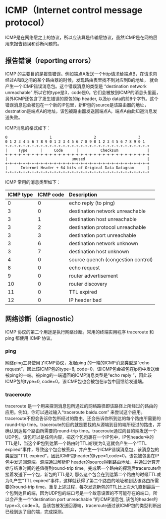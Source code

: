 # ICMP（Internet control message protocol）
ICMP是在网络层之上的协议，所以应该算是传输层协议，虽然ICMP是在网络层用来报告错误和诊断问题的。

## 报告错误（reporting errors）

ICMP 的主要目的是报告错误。例如端点A发送一个http请求给端点B，在请求包经过A和B之间的某个路由器的时候，发现路由表里找不到对应到B的地址， 就会产生一个ICMP错误消息包。这个错误消息的类型是 “destination network unreachable” 所以它的type是3，code是0。它们会被放到ICMP的消息头里面，另外ICMP还包含了发生错误的原包的ip header, 以及ip data的前8个字节。这个错误消息包会被包在一个新的IP包里，新IP包的source是该路由器的地址，destnation是端点A的地址，该包被路由器发送回端点A，端点A由此知道消息发送失败。

ICMP消息的格式如下：
```
0                   1                   2                   3
0 1 2 3 4 5 6 7 8 9 0 1 2 3 4 5 6 7 8 9 0 1 2 3 4 5 6 7 8 9 0 1
+-+-+-+-+-+-+-+-+-+-+-+-+-+-+-+-+-+-+-+-+-+-+-+-+-+-+-+-+-+-+-+-+
|     Type      |     Code      |          Checksum             |
+-+-+-+-+-+-+-+-+-+-+-+-+-+-+-+-+-+-+-+-+-+-+-+-+-+-+-+-+-+-+-+-+
|                             unused                            |
+-+-+-+-+-+-+-+-+-+-+-+-+-+-+-+-+-+-+-+-+-+-+-+-+-+-+-+-+-+-+-+-+
|      Internet Header + 64 bits of Original Data Datagram      |
+-+-+-+-+-+-+-+-+-+-+-+-+-+-+-+-+-+-+-+-+-+-+-+-+-+-+-+-+-+-+-+-+
```

ICMP 常用的消息类型如下：

| ICMP type | ICMP code | Description   |
|:----------|:----------| :-------------|
| 0  | 0 | echo reply (to ping)                 |
| 3  | 0 | destination network unreachable      |
| 3  | 1 | destination host unreachable         |
| 3  | 2 | destination protocol unreachable     |
| 3  | 3 | destination port unreachable         |
| 3  | 6 | destination network unknown          |
| 3  | 7 | destination host unknown             |
| 4  | 0 | source quench (congestion control)   |
| 8  | 0 | echo request                         |
| 9  | 0 | router advertisement                 |
| 10 | 0 | router discovery                     |
| 11 | 0 | TTL expired                          |
| 12 | 0 | IP header bad                        |


## 网络诊断（diagnostic）
ICMP 协议的第二个用途是执行网络诊断。常用的终端实用程序 traceroute 和 ping 都使用 ICMP 协议。

### ping 
网络ping工具使用了ICMP协议，发起ping 的一端的ICMP消息类型是“echo request”，因此该ICMP包的type=8, code=0，该ICMP包会被包在ip包中发送给被ping的一端。被ping的一端返回的ICMP消息类型是“echo reply ”，因此该ICMP包的type=0, code=0，该ICMP包也会被包在ip包中回馈给发送端。

### traceroute
traceroute 是一个用来探测消息包所通过的网络路径即该路径上所经过的路由的应用。例如，你可以通过输入“traceroute baidu.com” 来尝试这个应用。traceroute不但会告诉你包所经过的路由，还会告诉你所到达的每个路由所需要的round-trip time。traceroute的目的就是要找的从源端到目的端所经过的路由，并确认到达每个路由所需要的round-trip time。traceroute通过向目的端发送一个UDP包，该包可以是任何内容，把这个包包裹在一个IP包中，IP包header中的TTL是1，当这个IP包到达第一个路由时TTL减1变为0,这就会产生一个“TTL expired”事件，导致这个包会被丢弃，并产生一个ICMP错误消息包，该消息包的类型是"TTL expired"，因此ICMP包header的type=1,code=0。该包被包裹在IP包中发送回源端。源端通过解析IP header的source得到路由地址，并通过计算开始与结束时间的差值得到round-trip time。完成第一个路由的探测后traceroute会接着发送下一个包，新包的TTL是2, 那么这个包会在到达第二个路由的时候TTL减为0,产生“TTL expired”事件，这样就获得了第二个路由的地址和到达该路由所需要的round-trip time。重复上述过程，每次发送新包的TTL比上次大1,直到最后一个包到达目的端，因为UDP包的端口号是一个故意设置的不可能存在的端口，所以会产生一个“destination port unreachable ”的ICMP消息包, 该包的header的type=3, code=3。当该包被发送回源端，traceroute通过该ICMP包的类型判断出已经到达了目的端，完成探测。


 

